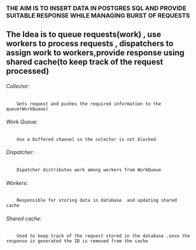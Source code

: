 ### THE AIM IS TO INSERT DATA IN POSTGRES SQL AND PROVIDE SUITABLE RESPONSE WHILE MANAGING BURST OF REQUESTS

## The Idea is to queue requests(work) , use workers to process requests , dispatchers to assign work to workers,provide response using shared cache(to keep track of the request processed) 

###### Collector:
        Gets request and pushes the required information to the queue(WorkQueue)
###### Work Queue:
        Use a buffered channel so the colector is not blocked
###### Dispatcher:
        Dipatcher distributes work among workers from WorkQueue
###### Workers:
        Responsible for storing data in database  and updating shared cache
###### Shared cache:
        Used to keep track of the request stored in the database ,once the response is generated the ID is removed from the cache
    
